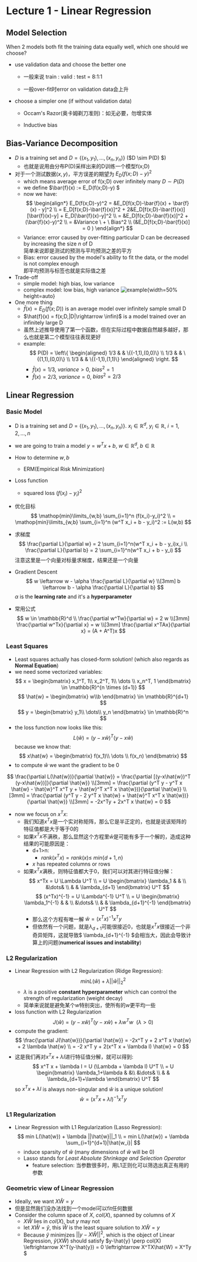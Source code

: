 # Lecture 1 - Linear Regression

## Model Selection

When 2 models both fit the training data equally well, which one should we choose?

- use validation data and choose the better one
  
  - 一般来说 train : valid : test = 8:1:1

  - 一般over-fit时error on validation data会上升

- choose a simpler one (if without validation data)

  - Occam's Razor(奥卡姆剃刀准则)：如无必要，勿增实体

  - Inductive bias

## Bias-Variance Decomposition

- $D$ is a training set and $D = \{(x_1, y_1), \dots, (x_n, y_n)\}$  ($D \sim P(D) $)
  - 也就是说用由分布P(D)采样出来的D训练一个模型f(x;D)
- 对于一个测试数据$(x,y)$，平方误差的期望为 $E_D(f(x;D)-y)^2$
  - which means average error of f(x;D) over infinitely many $D \sim P(D)$
  - we define $\bar{f}(x) :=  E_D(f(x;D)-y) $
  - now we have:
    $$
    \begin{align*}
      E_D(f(x;D)-y)^2 = &E_D[f(x;D)-\bar{f}(x) + \bar{f}(x) - y]^2 \\
        = E_D[f(x;D)-\bar{f}(x)]^2 + 2&E_D[f(x;D)-\bar{f}(x)] [\bar{f}(x)-y] + E_D[\bar{f}(x)-y]^2 \\
        = &E_D[f(x;D)-\bar{f}(x)]^2 + (\bar{f}(x)-y)^2 \\
        = &Variance \ + \ Bias^2 \\
        (&E_D[f(x;D)-\bar{f}(x)] = 0 )
    \end{align*}
    $$
  - Variance: error caused by over-fitting particular D can be decreased by increasing the size _n_ of D  
    简单来说即是测试的预测与平均预测之差的平方
  - Bias: error caused by the model's ability to fit the data, or the model is not complex enough  
    即平均预测与标签也就是实际值之差
- Trade-off
  - simple model: high bias, low variance
  - complex model: low bias, high variance
![example](/img/1-1.jpg){width=50% height=auto}
- One more thing
  - $\bar{f}(x) = E_D(f(x;D))$ is an average model over infinitely sample small D
  - $\hat{f}(x) = f(x;D,|D|\rightarrow \infin)$ is a model trained over an infinitely large D
  - 虽然上述推导使用了第一个函数，但在实际过程中数据自然越多越好，那么也就是第二个模型往往表现更好
  - example:
    $$
    P(D) = \left\{
    \begin{aligned}
    1/3 & & \{(-1,1),(0,0)\} \\
    1/3 & & \{(1,1),(0,0)\} \\
    1/3 & & \{(-1,1),(1,1)\}
    \end{aligned}
    \right.
    $$
    - $\bar{f}(x) = 1/3$, $variance > 0$, $bias^2 = 1$
    - $\hat{f}(x) = 2/3$, $variance = 0$, $bias^2 = 2/3$

## Linear Regression

### Basic Model

- D is a training set and $D = \{(x_1, y_1), \dots, (x_n, y_n)\}$. $x_i \in \mathbb{R}^d, \ y_i \in \mathbb{R}, \ i=1,2,\dots,n$
- we are going to train a model $y=w^T x+b, \ w \in \mathbb{R}^d, \ b \in \mathbb{R}$
- How to determine $w, b$
  - ERM(Empirical Risk Minimization)
- Loss function
  - squared loss $(f(x_i)-y_i)^2$
- 优化目标
  $$
      \mathop{min}\limits_{w,b} \sum_{i=1}^n (f(x_i)-y_i)^2 \\
      = \mathop{min}\limits_{w,b} \sum_{i=1}^n (w^T x_i + b - y_i)^2 := L(w,b)
  $$

- 求梯度
  $$
      \frac{\partial L}{\partial w} = 2 \sum_{i=1}^n(w^T x_i + b - y_i)x_i \\
      \frac{\partial L}{\partial b} = 2 \sum_{i=1}^n(w^T x_i + b - y_i)
  $$
  注意这里是一个向量对标量求梯度，结果还是一个向量

- Gradient Descent
  $$
      w \leftarrow w - \alpha \frac{\partial L}{\partial w} \\[3mm]
      b \leftarrow b - \alpha \frac{\partial L}{\partial b}
  $$
  $\alpha$ is the **learning rate** and it's a **hyperparameter**

- 常用公式
  $$
  w \in \mathbb{R}^d \\
  \frac{\partial w^Tw}{\partial w} = 2 w \\[3mm]
  \frac{\partial w^Tx}{\partial x} = w \\[3mm]
  \frac{\partial x^TAx}{\partial x} = (A + A^T)x
  $$

### Least Squares

- Least squares actually has closed-form solution! (which also regards as **Normal Equation**)
- we need some vectorized variables:
  $$
      x = \begin{bmatrix}
          x_1^T, 1\\
          x_2^T, 1\\
          \dots \\
          x_n^T, 1
      \end{bmatrix} \in \mathbb{R}^{n \times (d+1)}
  $$
  $$
      \hat{w} = \begin{bmatrix}
          w\\b
      \end{bmatrix} \in \mathbb{R}^{d+1}
  $$
  $$
      y = \begin{bmatrix}
          y_1\\
          \dots\\
          y_n
      \end{bmatrix} \in \mathbb{R}^n
  $$
- the loss function now looks like this:
  $$
      L(\hat{w}) = (y-x\hat{w})^T (y-x\hat{w})
  $$
  because we know that:
  $$
      x\hat{w} = \begin{bmatrix}
          f(x_1)\\
          \dots \\
          f(x_n)
      \end{bmatrix}
  $$
- to compute $\hat{w}$ we want the gradient to be 0

$$
    \frac{\partial L(\hat{w})}{\partial \hat{w}} = \frac{\partial [(y-x\hat{w})^T (y-x\hat{w})]}{\partial \hat{w}} \\[3mm]
    = \frac{\partial (y^T y - y^T x \hat{w} - \hat{w}^T x^T y + \hat{w}^T x^T x \hat{w})}{\partial \hat{w}} \\[3mm]
    = \frac{\partial (y^T y - 2 y^T x \hat{w} + \hat{w}^T x^T x \hat{w})}{\partial \hat{w}} \\[3mm]
    = -2x^Ty  + 2x^T x \hat{w} = 0
$$

- now we focus on $x^Tx$:
  - 我们知道$x^Tx$是一个实对称矩阵，那么它是半正定的，也就是说该矩阵的特征值都是大于等于0的
  - 如果$x^Tx$不满秩，那么显然这个方程里$\hat{w}$是可能有多于一个解的，造成这种结果的可能原因是：
    - d+1>n:
      - $rank(x^Tx) = rank(x) \leq \ min\{d+1, n\}$
    - $x$ has repeated columns or rows
  - 如果$x^Tx$满秩，则特征值都大于0，我们可以对其进行特征值分解：
    $$
        x^Tx = U \Lambda U^T \\
        = U \begin{bmatrix}
            \lambda_1 & & \\
            &\dots& \\
            & & \lambda_{d+1}
        \end{bmatrix} U^T
    $$
    $$
        (x^Tx)^{-1} = U \Lambda^{-1} U^T \\
        = U \begin{bmatrix}
            \lambda_1^{-1} & & \\
            &\dots& \\
            & & \lambda_{d+1}^{-1}
        \end{bmatrix} U^T
    $$
    - 那么这个方程有唯一解 $\hat{w} = (x^T x)^{-1} x^T y$
    - 但依然有一个问题，就是$\lambda_{d+1}$可能很接近0，也就是$x^Tx$很接近一个非奇异矩阵，这就导致$ \lambda_{d+1}^{-1} $会相当大，因此会导致计算上的问题(**numerical issues and instability**)

### L2 Regularization

- Linear Regression with L2 Regularization (Ridge Regression):
  $$
      min L(\hat{w}) + \lambda ||\hat{w}||_2^2
  $$
  - $\lambda$ is a positive **constant hyperparameter** which can control the strength of regularization (weight decay)
  - 简单来说就是避免某个$w$特别突出，使所有的$w$更平均一些
- loss function with L2 Regularization
  $$
      J(\hat{w}) = (y-x\hat{w})^T (y-x\hat{w}) + \lambda w^T w \ \ (\lambda > 0)
  $$
- compute the gradient:
  $$
      \frac{\partial J(\hat{w})}{\partial \hat{w}} = -2x^T y + 2 x^T x \hat{w} + 2 \lambda \hat{w} \\
      = -2 x^T y + 2(x^T x + \lambda I) \hat{w} = 0
  $$
- 这是我们再对$x^T x + \lambda I$进行特征值分解，就可以得到:
  $$
      x^T x + \lambda I = U (\Lambda + \lambda I) U^T \\
      = U \begin{bmatrix}
          \lambda_1+\lambda & &\\
          &\dots& \\
          & & \lambda_{d+1}+\lambda
      \end{bmatrix} U^T
  $$
  so $x^T x + \lambda I$ is always non-singular and $\hat{w}$ is a unique solution!
  $$
      \hat{w} = (x^T x + \lambda I)^{-1} x^T y
  $$

### L1 Regularization

- Linear Regression with L1 Regularization (Lasso Regression):
  $$
      min L(\hat{w}) + \lambda ||\hat{w}||_1 \\
      = min L(\hat{w}) + \lambda \sum_{i=1}^{d+1}|\hat{w_i}|
  $$
  - induce sparsity of $\hat{w}$ (many dimensions of $\hat{w}$ will be 0)
  - Lasso stands for _Least Absolute Shrinkage and Selection Operator_
    - feature selection: 当参数很多时，用L1正则化可以筛选出真正有用的参数

### Geometric view of Linear Regression

- Ideally, we want $X\hat{W}=y$
- 但是显然我们没办法找到一个model可以fit任何数据
- Consider the column space of $X$, $col(X)$,  spanned by columns of $X$
  - $X\hat{W}$ lies in $col(X)$, but $y$ may not
  - let $X\hat{W} = \hat{y}$, this $\hat{W}$ is the least square solution to $X\hat{W}=y$
  - Because $\hat{y}$ minimizes $||y-X\hat{W}||^2$, which is the object of Linear Regression, $\hat{y}(X\hat{W})$ should satisfy $y-\hat{y} \perp col(X) \leftrightarrow X^T(y-\hat{y}) = 0 \leftrightarrow X^TX\hat{W} = X^Ty $
